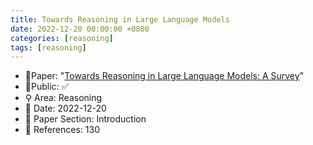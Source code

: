 ```yaml
---
title: Towards Reasoning in Large Language Models
date: 2022-12-20 00:00:00 +0800
categories: [reasoning]
tags: [reasoning]
---
```


- 📙Paper: "[Towards Reasoning in Large Language Models: A Survey](https://arxiv.org/abs/2212.10403#)"
- 🔑Public: ✅
- ⚲ Area: Reasoning
- 📅 Date: 2022-12-20
- 🔎 Paper Section: Introduction
- 📝 References: 130
